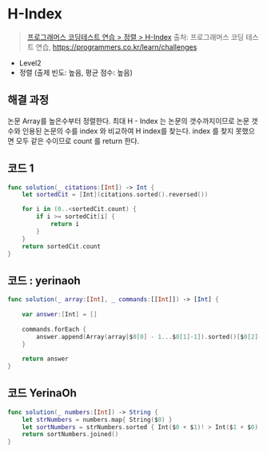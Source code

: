# H-Index

> [프로그래머스 코딩테스트 연습 > 정렬 > H-Index](https://programmers.co.kr/learn/courses/30/lessons/42747)
> 출처: 프로그래머스 코딩 테스트 연습, https://programmers.co.kr/learn/challenges

- Level2
- 정렬 (출제 빈도: 높음, 평균 점수: 높음)

## 해결 과정

논문 Array를 높은수부터 정렬한다.
최대 H - Index 는 논문의 갯수까지이므로
논문 갯수와 인용된 논문의 수를 index 와 비교하여 H index를 찾는다.
index 를 찾지 못했으면 모두 같은 수이므로 count 를 return 한다.

## 코드 1

```Swift
func solution(_ citations:[Int]) -> Int {
    let sortedCit = [Int](citations.sorted().reversed())

    for i in (0..<sortedCit.count) {
        if i >= sortedCit[i] {
            return i
        }
    }
    return sortedCit.count
}
```


## 코드 : yerinaoh
```Swift
func solution(_ array:[Int], _ commands:[[Int]]) -> [Int] {
    
    var answer:[Int] = []
    
    commands.forEach {
        answer.append(Array(array[$0[0] - 1...$0[1]-1]).sorted()[$0[2]-1])
    }
    
    return answer
}
```

## 코드 YerinaOh

```Swift
func solution(_ numbers:[Int]) -> String {
    let strNumbers = numbers.map{ String($0) }
    let sortNumbers = strNumbers.sorted { Int($0 + $1)! > Int($1 + $0)!}
    return sortNumbers.joined()
}
```